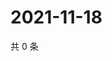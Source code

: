 # 2021-11-18

共 0 条

<!-- BEGIN WEIBO -->
<!-- 最后更新时间 Thu Nov 18 2021 01:18:59 GMT+0800 (China Standard Time) -->

<!-- END WEIBO -->
